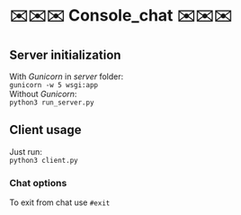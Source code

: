 # :envelope::envelope::envelope: Console_chat :envelope::envelope::envelope:
## Server initialization
With *Gunicorn* in *server* folder: <br>
```gunicorn -w 5 wsgi:app``` <br>
Without *Gunicorn*: <br>
```python3 run_server.py ``` <br>
## Client usage
Just run: <br>
```python3 client.py ``` <br>
### Chat options
To exit from chat use ```#exit```
